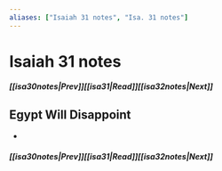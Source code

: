 ```yaml
---
aliases: ["Isaiah 31 notes", "Isa. 31 notes"]
---
```

# Isaiah 31 notes
##### <span class=arrow-left></span>[[isa30notes|Prev]]<span class=navigation-separator></span>[[isa31|Read]]<span class=navigation-separator></span>[[isa32notes|Next]]<span class=arrow-right></span>
## Egypt Will Disappoint
- 
##### <span class=arrow-left></span>[[isa30notes|Prev]]<span class=navigation-separator></span>[[isa31|Read]]<span class=navigation-separator></span>[[isa32notes|Next]]<span class=arrow-right></span>